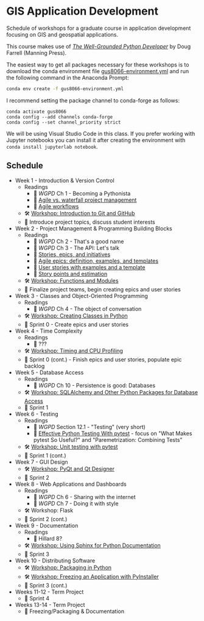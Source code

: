 # GIS Application Development

Schedule of workshops for a graduate course in application development focusing on GIS and geospatial applications.

This course makes use of [*The Well-Grounded Python Developer*](https://www.manning.com/books/the-well-grounded-python-developer) by Doug Farrell (Manning Press).

The easiest way to get all packages necessary for these workshops is to download the conda environment file [gus8066-environment.yml](gus8066-environment.yml) and run the following command in the Anaconda Prompt:

```sh
conda env create -f gus8066-environment.yml
```

I recommend setting the package channel to conda-forge as follows:

```
conda activate gus8066
conda config --add channels conda-forge
conda config --set channel_priority strict
```

We will be using Visual Studio Code in this class. If you prefer working with Jupyter notebooks you can install it after creating the environment with `conda install jupyterlab notebook`.

## Schedule

* Week 1 - Introduction & Version Control
    * Readings
        * :closed_book: *WGPD* Ch 1 - Becoming a Pythonista
        * :closed_book: [Agile vs. waterfall project management](https://www.atlassian.com/agile/project-management/project-management-intro)
        * :closed_book: [Agile workflows](https://www.atlassian.com/agile/project-management/workflow)
    * :hammer_and_wrench: [Workshop: Introduction to Git and GitHub](introduction_to_git/introduction_to_git.md)
    * :rocket: Introduce project topics, discuss student interests
* Week 2 - Project Management & Programming Building Blocks
    * Readings
        * :closed_book: *WGPD* Ch 2 - That's a good name
        * :closed_book: *WGPD* Ch 3 - The API: Let's talk
        * :closed_book: [Stories, epics, and initiatives](https://www.atlassian.com/agile/project-management/epics-stories-themes)
        * :closed_book: [Agile epics: definition, examples, and templates](https://www.atlassian.com/agile/project-management/epics)
        * :closed_book: [User stories with examples and a template](https://www.atlassian.com/agile/project-management/user-stories)
        * :closed_book: [Story points and estimation](https://www.atlassian.com/agile/project-management/estimation)
    * :hammer_and_wrench: [Workshop: Functions and Modules](functions_and_modules/functions_and_modules.md)
    * :rocket: Finalize project teams, begin creating epics and user stories
* Week 3 - Classes and Object-Oriented Programming
    * Readings
        * :closed_book: *WGPD* Ch 4 - The object of conversation
    * :hammer_and_wrench: [Workshop: Creating Classes in Python](classes_and_oop/creating_classes_in_python.md)
    * :rocket: Sprint 0 - Create epics and user stories
* Week 4 - Time Complexity
    * Readings
        * :closed_book: ???
    * :hammer_and_wrench: [Workshop: Timing and CPU Profiling](time_space_complexity/time_complexity.md)
    * :rocket: Sprint 0 (cont.) - Finish epics and user stories, populate epic backlog
* Week 5 - Database Access
    * Readings
        * :closed_book: *WGPD* Ch 10 - Persistence is good: Databases
    * :hammer_and_wrench: [Workshop: SQLAlchemy and Other Python Packages for Database Access](database_access/intro_sqlalchemy.md)
    * :rocket: Sprint 1
* Week 6 - Testing
    * Readings
        * :closed_book: *WGPD* Section 12.1 - "Testing" (very short)
        * :closed_book: [Effective Python Testing With pytest](https://realpython.com/pytest-python-testing/) - focus on "What Makes pytest So Useful?" and "Paremetrization: Combining Tests"
    * :hammer_and_wrench: [Workshop: Unit testing with pytest](unit_testing/unit_testing_demo.md)
    * :rocket: Sprint 1 (cont.)
* Week 7 - GUI Design
    * :hammer_and_wrench: [Workshop: PyQt and Qt Designer](gui_design/gui_design_workshop_notes.md)
    * :rocket: Sprint 2
* Week 8 - Web Applications and Dashboards
    * Readings
        * :closed_book: *WGPD* Ch 6 - Sharing with the internet
        * :closed_book: *WGPD* Ch 7 - Doing it with style
    * :hammer_and_wrench: Workshop: Flask
    * :rocket: Sprint 2 (cont.)
* Week 9 - Documentation
    * Readings
        * :closed_book: Hillard 8?
    * :hammer_and_wrench: [Workshop: Using Sphinx for Python Documentation](documentation/sphinx_getting_started.md)
    * :rocket: Sprint 3
* Week 10 - Distributing Software
    * :hammer_and_wrench: [Workshop: Packaging in Python](distributing_software/packaging.md)
    * :hammer_and_wrench: [Workshop: Freezing an Application with PyInstaller](distributing_software/freezing.md)
    * :rocket: Sprint 3 (cont.)
* Weeks 11-12 - Term Project
    * :rocket: Sprint 4
* Weeks 13-14 - Term Project
    * :rocket: Freezing/Packaging & Documentation




